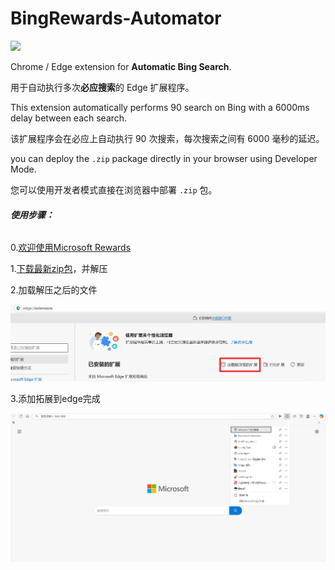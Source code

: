 # BingRewards-Automator
![](https://github.com/xijunww/BingRewards-Automator)

Chrome / Edge extension for **Automatic Bing Search**. 

用于自动执行多次**必应搜索**的 Edge 扩展程序。

This extension automatically performs 90 search on Bing with a 6000ms delay between each search.

该扩展程序会在必应上自动执行 90 次搜索，每次搜索之间有 6000 毫秒的延迟。

you can deploy the `.zip` package directly in your browser using Developer Mode. 

您可以使用开发者模式直接在浏览器中部署 `.zip` 包。



###### **使用步骤：**
0.[欢迎使用Microsoft Rewards](https://rewards.bing.com/welcome?rh=863B0609&ref=rafsrchae)

1.[下载最新zip包](https://github.com/xijunww/BingRewards-Automator/releases/tag/1.0)，并解压



2.加载解压之后的文件

![](https://github.com/xijunww/BingRewards-Automator/blob/master/img/image-20251021183423534.png)



3.添加拓展到edge完成

![](https://github.com/xijunww/BingRewards-Automator/blob/master/img/image-20251021183744149.png)
